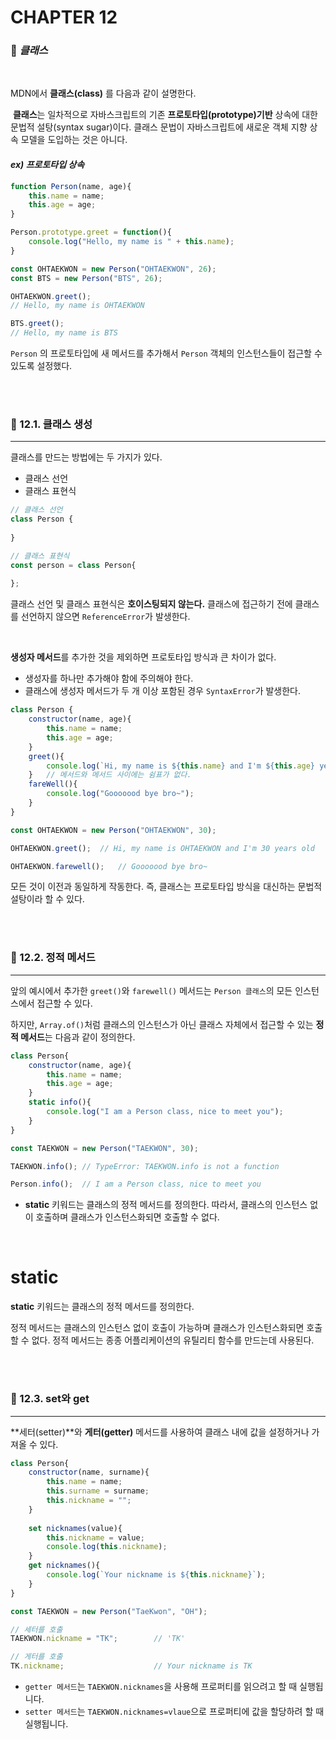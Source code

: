 #  CHAPTER 12

###  :pencil: ***클래스***

<br>

MDN에서 **클래스(class)** 를 다음과 같이 설명한다.

​	**클래스**는 일차적으로 자바스크립트의 기존 **프로토타입(prototype)기반** 상속에 대한 문법적 설탕(syntax sugar)이다. 클래스 문법이 자바스크립트에 새로운 객체 지향 상속 모델을 도입하는 것은 아니다.

#### _ex) 프로토타입 상속_

```javascript
function Person(name, age){
    this.name = name;
    this.age = age;
}

Person.prototype.greet = function(){
    console.log("Hello, my name is " + this.name);
}

const OHTAEKWON = new Person("OHTAEKWON", 26);
const BTS = new Person("BTS", 26);

OHTAEKWON.greet();
// Hello, my name is OHTAEKWON

BTS.greet();
// Hello, my name is BTS
```

`Person` 의 프로토타입에 새 메서드를 추가해서 `Person` 객체의 인스턴스들이 접근할 수 있도록 설정했다.

<br>

<br>

### :page_facing_up: 12.1. 클래스 생성

---

클래스를 만드는 방법에는 두 가지가 있다. 

- 클래스 선언
- 클래스 표현식

```javascript
// 클래스 선언
class Person {
    
}

// 클래스 표현식
const person = class Person{
    
};
```

클래스 선언 및 클래스 표현식은 **호이스팅되지 않는다.** 클래스에 접근하기 전에 클래스를 선언하지 않으면 `ReferenceError`가 발생한다.

<br>

**생성자 메서드**를 추가한 것을 제외하면 프로토타입 방식과 큰 차이가 없다. 

- 생성자를 하나만 추가해야 함에 주의해야 한다.
- 클래스에 생성자 메서드가 두 개 이상 포함된 경우 `SyntaxError`가 발생한다.

```javascript
class Person {
    constructor(name, age){
        this.name = name;
        this.age = age;
    }
    greet(){
        console.log(`Hi, my name is ${this.name} and I'm ${this.age} years old`);
    }	// 메서드와 메서드 사이에는 쉼표가 없다.
    fareWell(){
        console.log("Gooooood bye bro~");
    }
}

const OHTAEKWON = new Person("OHTAEKWON", 30);

OHTAEKWON.greet();	// Hi, my name is OHTAEKWON and I'm 30 years old

OHTAEKWON.farewell();	// Gooooood bye bro~
```

모든 것이 이전과 동일하게 작동한다. 즉, 클래스는 프로토타입 방식을 대신하는 문법적 설탕이라 할 수 있다.

<br>

<br>

### :page_facing_up: 12.2. 정적 메서드

---

앞의 예시에서 추가한 `greet()`와 `farewell()` 메서드는 `Person 클래스`의 모든 인스턴스에서 접근할 수 있다. 

하지만, `Array.of()`처럼 클래스의 인스턴스가 아닌 클래스 자체에서 접근할 수 있는 **정적 메서드**는 다음과 같이 정의한다.

```javascript
class Person{
    constructor(name, age){
        this.name = name;
        this.age = age;
    }
    static info(){
        console.log("I am a Person class, nice to meet you");
    }
}

const TAEKWON = new Person("TAEKWON", 30);

TAEKWON.info(); // TypeError: TAEKWON.info is not a function

Person.info();	// I am a Person class, nice to meet you
```

- **static** 키워드는 클래스의 정적 메서드를 정의한다. 따라서, 클래스의 인스턴스 없이 호출하며 클래스가 인스턴스화되면 호출할 수 없다.

<br>

# static

**static** 키워드는 클래스의 정적 메서드를 정의한다. 

정적 메서드는 클래스의 인스턴스 없이 호출이 가능하며 클래스가 인스턴스화되면 호출할 수 없다. 정적 메서드는 종종 어플리케이션의 유틸리티 함수를 만드는데 사용된다.

<br>

<br>

### :page_facing_up: 12.3. set와 get

---

**세터(setter)**와 **게터(getter)** 메서드를 사용하여 클래스 내에 값을 설정하거나 가져올 수 있다.

```javascript
class Person{
    constructor(name, surname){
        this.name = name;
        this.surname = surname;
        this.nickname = "";
    }
    
    set nicknames(value){
        this.nickname = value;
        console.log(this.nickname);
    }
    get nicknames(){
        console.log(`Your nickname is ${this.nickname}`);
    }
}

const TAEKWON = new Person("TaeKwon", "OH");

// 세터를 호출
TAEKWON.nickname = "TK";		// 'TK'

// 게터를 호출
TK.nickname;					// Your nickname is TK
```

- `getter 메서드`는 `TAEKWON.nicknames`을 사용해 프로퍼티를 읽으려고 할 때 실행됩니다.
- `setter 메서드`는 `TAEKWON.nicknames=vlaue`으로 프로퍼티에 값을 할당하려 할 때 실행됩니다.

<br>

<br>
